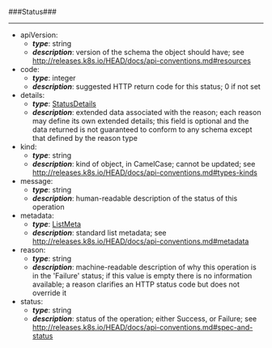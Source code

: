 ###Status###

---
* apiVersion: 
  * **_type_**: string
  * **_description_**: version of the schema the object should have; see http://releases.k8s.io/HEAD/docs/api-conventions.md#resources
* code: 
  * **_type_**: integer
  * **_description_**: suggested HTTP return code for this status; 0 if not set
* details: 
  * **_type_**: [StatusDetails](StatusDetails.md)
  * **_description_**: extended data associated with the reason; each reason may define its own extended details; this field is optional and the data returned is not guaranteed to conform to any schema except that defined by the reason type
* kind: 
  * **_type_**: string
  * **_description_**: kind of object, in CamelCase; cannot be updated; see http://releases.k8s.io/HEAD/docs/api-conventions.md#types-kinds
* message: 
  * **_type_**: string
  * **_description_**: human-readable description of the status of this operation
* metadata: 
  * **_type_**: [ListMeta](ListMeta.md)
  * **_description_**: standard list metadata; see http://releases.k8s.io/HEAD/docs/api-conventions.md#metadata
* reason: 
  * **_type_**: string
  * **_description_**: machine-readable description of why this operation is in the 'Failure' status; if this value is empty there is no information available; a reason clarifies an HTTP status code but does not override it
* status: 
  * **_type_**: string
  * **_description_**: status of the operation; either Success, or Failure; see http://releases.k8s.io/HEAD/docs/api-conventions.md#spec-and-status
